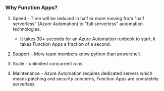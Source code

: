 ### Why Function Apps?

1. Speed - Time will be reduced in half or more moving from "half serverless" (Azure Automation) to "full serverless" automation technologies.
   - It takes 30+ seconds for an Azure Automation runbook to start, it takes Function Apps a fraction of a second.

2. Support - More team members know python than powershell.

3. Scale - unlimited concurrent runs.

4. Maintenance - Azure Automation requires dedicated servers which means patching and security concerns, Function Apps are completely serverless.